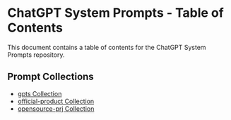 # ChatGPT System Prompts - Table of Contents

This document contains a table of contents for the ChatGPT System Prompts repository.

## Prompt Collections

- [gpts Collection](./prompts/gpts/TOC.md)
- [official-product Collection](./prompts/official-product/TOC.md)
- [opensource-prj Collection](./prompts/opensource-prj/TOC.md)
